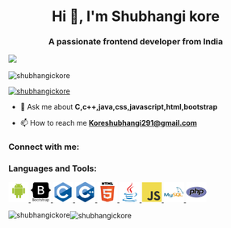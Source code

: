 <h1 align="center">Hi 👋, I'm Shubhangi kore</h1>
<h3 align="center">A passionate frontend developer from India</h3>
<img src="https://img.freepik.com/free-vector/programmer-working-with-php_52683-22998.jpg?w=740&t=st=1696156830~exp=1696157430~hmac=c633cde2e00b0a578d0c16095ad11e3fb67acb4c25155812aefcb5f9c5c26ce5">
<p align="left"> <img src="https://komarev.com/ghpvc/?username=shubhangickore&label=Profile%20views&color=0e75b6&style=flat" alt="shubhangickore" /> </p>

<p align="left"> <a href="https://github.com/ryo-ma/github-profile-trophy"><img src="https://github-profile-trophy.vercel.app/?username=shubhangickore" alt="shubhangickore" /></a> </p>

- 💬 Ask me about **C,c++,java,css,javascript,html,bootstrap**

- 📫 How to reach me **Koreshubhangi291@gmail.com**

<h3 align="left">Connect with me:</h3>
<p align="left">
</p>

<h3 align="left">Languages and Tools:</h3>
<p align="left"> <a href="https://developer.android.com" target="_blank" rel="noreferrer"> <img src="https://raw.githubusercontent.com/devicons/devicon/master/icons/android/android-original-wordmark.svg" alt="android" width="40" height="40"/> </a> <a href="https://getbootstrap.com" target="_blank" rel="noreferrer"> <img src="https://raw.githubusercontent.com/devicons/devicon/master/icons/bootstrap/bootstrap-plain-wordmark.svg" alt="bootstrap" width="40" height="40"/> </a> <a href="https://www.cprogramming.com/" target="_blank" rel="noreferrer"> <img src="https://raw.githubusercontent.com/devicons/devicon/master/icons/c/c-original.svg" alt="c" width="40" height="40"/> </a> <a href="https://www.w3schools.com/cpp/" target="_blank" rel="noreferrer"> <img src="https://raw.githubusercontent.com/devicons/devicon/master/icons/cplusplus/cplusplus-original.svg" alt="cplusplus" width="40" height="40"/> </a> <a href="https://www.w3.org/html/" target="_blank" rel="noreferrer"> <img src="https://raw.githubusercontent.com/devicons/devicon/master/icons/html5/html5-original-wordmark.svg" alt="html5" width="40" height="40"/> </a> <a href="https://www.java.com" target="_blank" rel="noreferrer"> <img src="https://raw.githubusercontent.com/devicons/devicon/master/icons/java/java-original.svg" alt="java" width="40" height="40"/> </a> <a href="https://developer.mozilla.org/en-US/docs/Web/JavaScript" target="_blank" rel="noreferrer"> <img src="https://raw.githubusercontent.com/devicons/devicon/master/icons/javascript/javascript-original.svg" alt="javascript" width="40" height="40"/> </a> <a href="https://www.mysql.com/" target="_blank" rel="noreferrer"> <img src="https://raw.githubusercontent.com/devicons/devicon/master/icons/mysql/mysql-original-wordmark.svg" alt="mysql" width="40" height="40"/> </a> <a href="https://www.php.net" target="_blank" rel="noreferrer"> <img src="https://raw.githubusercontent.com/devicons/devicon/master/icons/php/php-original.svg" alt="php" width="40" height="40"/> </a> </p>

<p><img align="left" src="https://github-readme-stats.vercel.app/api/top-langs?username=shubhangickore&show_icons=true&locale=en&layout=compact" alt="shubhangickore" /></p>
<p><img align="center" src="https://github-readme-streak-stats.herokuapp.com/?user=shubhangickore&" alt="shubhangickore" /></p>
